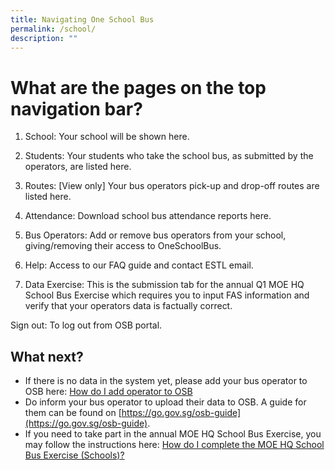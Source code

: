 ```yaml
---
title: Navigating One School Bus
permalink: /school/
description: ""
---
```

What are the pages on the top navigation bar? 
==========================

1.  School: Your school will be shown here.
    
2.  Students: Your students who take the school bus, as submitted by the operators, are listed here.
    
3.  Routes: \[View only\] Your bus operators pick-up and drop-off routes are listed here.
    
4.  Attendance: Download school bus attendance reports here.
    
5.  Bus Operators: Add or remove bus operators from your school, giving/removing their access to OneSchoolBus.
    
6.  Help: Access to our FAQ guide and contact ESTL email.
    
7.  Data Exercise: This is the submission tab for the annual Q1 MOE HQ School Bus Exercise which requires you to input FAS information and verify that your operators data is factually correct.
    

Sign out: To log out from OSB portal.

What next?
----------

*   If there is no data in the system yet, please add your bus operator to OSB here: [How do I add operator to OSB](https://www.notion.so/How-do-I-add-an-operator-to-OSB-49113ea481294b82a6b4e95c4907cd76?pvs=21)
*   Do inform your bus operator to upload their data to OSB. A guide for them can be found on [https://go.gov.sg/osb-guide](https://go.gov.sg/osb-guide).
*   If you need to take part in the annual MOE HQ School Bus Exercise, you may follow the instructions here: [How do I complete the MOE HQ School Bus Exercise (Schools)?](https://www.notion.so/How-do-I-complete-the-MOE-HQ-School-Bus-Exercise-Schools-e86cb7a734cc43c3983317ffdf08d61a?pvs=21)